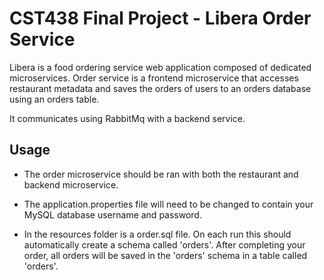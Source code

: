 # CST438 Final Project - Libera Order Service

Libera is a food ordering service web application composed of dedicated 
microservices. Order service is a frontend microservice that accesses restaurant
metadata and saves the orders of users to an orders database using an orders table. 

It communicates using RabbitMq with a backend service.

## Usage

* The order microservice should be ran with both the restaurant and backend microservice.

* The application.properties file will need to be changed to contain your
MySQL database username and password.

* In the resources folder is a order.sql file. On each run this should
automatically create a schema called 'orders'.
After completing your order, all orders will be saved in the 'orders' schema 
in a table called 'orders'.